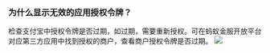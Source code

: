 ### 为什么显示无效的应用授权令牌？

检查支付宝中授权令牌是否过期，如过期，需要重新授权。可在蚂蚁金服开放平台对应第三方应用中找到授权的商户，查看商户授权令牌是否过期。
![](https://main.qcloudimg.com/raw/395965d229e88c302470c312fab0abc6.png)
